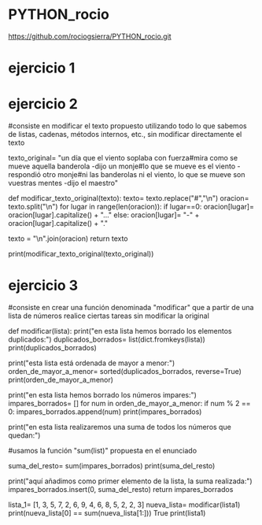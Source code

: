 # PYTHON_rocio

https://github.com/rociogsierra/PYTHON_rocio.git

# ejercicio 1


# ejercicio 2
#consiste en modificar el texto propuesto utilizando todo lo que sabemos de listas, cadenas, métodos internos, etc., sin modificar directamente el texto

texto_original= "un día que el viento soplaba con fuerza#mira como se mueve aquella banderola -dijo un monje#lo que se mueve es el viento -respondió otro monje#ni las banderolas ni el viento, lo que se mueve son vuestras mentes -dijo el maestro"

def modificar_texto_original(texto):
texto= texto.replace("#","\n")
oracion= texto.split("\n")
for lugar in range(len(oracion)):
if lugar==0:
oracion[lugar]= oracion[lugar].capitalize() + "..."
else:
oracion[lugar]= "-" + oracion[lugar].capitalize() + "."

texto = "\n".join(oracion)
return texto

print(modificar_texto_original(texto_original))

# ejercicio 3
#consiste en crear una función denominada "modificar" que a partir de una lista de números realice ciertas tareas sin modificar la original

def modificar(lista):
print("en esta lista hemos borrado los elementos duplicados:")
duplicados_borrados= list(dict.fromkeys(lista))
print(duplicados_borrados)

print("esta lista está ordenada de mayor a menor:")
orden_de_mayor_a_menor= sorted(duplicados_borrados, reverse=True)
print(orden_de_mayor_a_menor)

print("en esta lista hemos borrado los números impares:")
impares_borrados= []
for num in orden_de_mayor_a_menor:
if num % 2 == 0:
impares_borrados.append(num)
print(impares_borrados)

print("en esta lista realizaremos una suma de todos los números que quedan:")

#usamos la función "sum(list)" propuesta en el enunciado

suma_del_resto= sum(impares_borrados)
print(suma_del_resto)

print("aquí añadimos como primer elemento de la lista, la suma realizada:")
impares_borrados.insert(0, suma_del_resto)
return impares_borrados

lista_1= [1, 3, 5, 7, 2, 6, 9, 4, 6, 8, 5, 2, 2, 3]
nueva_lista= modificar(lista1)
print(nueva_lista[0] == sum(nueva_lista[1:]))
True
print(lista1)
